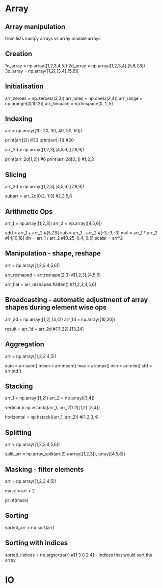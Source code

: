 # Array

## Array manipulation

from lists
numpy arrays vs array module arrays

## Creation

1d_array = np.array([1,2,3,4,5])
2d_array = np.array([1,2,3,4],[5,6,7,8])
3d_array = np.array([1,2],[3,4],[5,6])

## Initialisation

arr_zeroes = np.zeroes((3,3))
arr_ones = np.ones((2,4))
arr_range = np.arange((0,10,2))
arr_linspace = np.linspace(0, 1, 5)

## Indexing

arr = np.array([10, 20, 30, 40, 50, 50])

print(arr[2]) #30
print(arr[-1]) #50

arr_2d = np.array([1,2,3],[4,5,6],[7,8,9])

print(arr_2d[1,2]) #6
print(arr_2d[0,:]) #1,2,3

## Slicing

arr_2d = np.array([1,2,3],[4,5,6],[7,8,9])

subarr = arr_2d[0:2, 1:3] #2,3,5,6

## Arithmetic Ops

arr_1 = np.array([1,2,3])
arr_2 = np.array([4,5,6])

add = arr_1 + arr_2 #[5,7,9]
sub = arr_1 - arr_2 #[-3,-3,-3]
mul = arr_1 * arr_2 #[4,10,18]
div = arr_1 / arr_2 #[0.25, 0.4, 0.5]
scalar = arr*2

## Manipulation - shape, reshape

arr = np.array([1,2,3,4,5,6])

arr_reshaped = arr.reshape(2,3) #[1,2,3],[4,5,6]

arr_flat = arr_reshaped.flatten() #[1,2,3,4,5,6]

## Broadcasting - automatic adjustment of array shapes during element wise ops

arr_2d = np.array([1,2],[3,4])
arr_1d = np.array([10,20])

result = arr_1d + arr_2d #[11,22],[13,24]

## Aggregation

arr = np.array([1,2,3,4,5])

sum = arr.sum()
mean = arr.mean()
max = arr.max()
min = arr.min()
std = arr.std()

## Stacking

arr_1 = np.array([1,2])
arr_2 = np.array([3,4])

vertical = np.vstack((arr_1, arr_2)) #[[1,2]
                                       [3,4]]

horizontal = np.hstack((arr_1, arr_2)) #[1,2,3,4]

## Splitting

arr = np.array([1,2,3,4,5,6])

split_arr = np.array_split(arr,2) #array([1,2,3]), array([4,5,6])

## Masking - filter elements

arr = np.array([1,2,3,4,5])

mask = arr > 2

print(mask)

## Sorting

sorted_arr = np.sort(arr)

## Sorting with indices

sorted_indices = np.argsort(arr) #[1 3 0 2 4] - indices that would sort the array



# IO

















